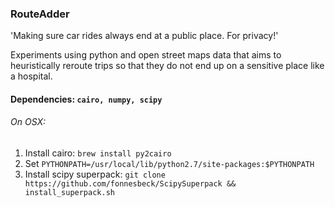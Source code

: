 ### RouteAdder
'Making sure car rides always end at a public place. For privacy!'

Experiments using python and open street maps data that aims to
heuristically reroute trips so that they do not end up on a sensitive place
like a hospital.

#### Dependencies: `cairo, numpy, scipy`

###### On OSX:
1.  Install cairo: `brew install py2cairo`
2.  Set `PYTHONPATH=/usr/local/lib/python2.7/site-packages:$PYTHONPATH`
3.  Install scipy superpack: 
    `git clone https://github.com/fonnesbeck/ScipySuperpack && install_superpack.sh`
